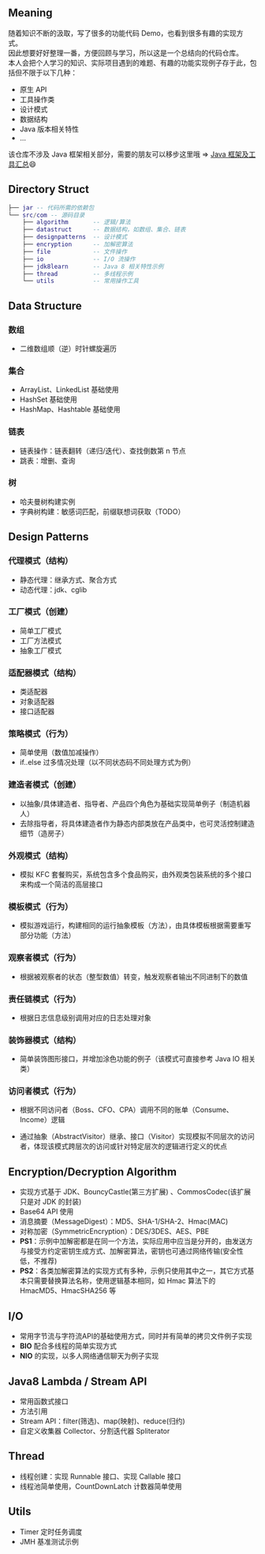 ## Meaning
随着知识不断的汲取，写了很多的功能代码 Demo，也看到很多有趣的实现方式。  
因此想要好好整理一番，方便回顾与学习，所以这是一个总结向的代码仓库。  
本人会把个人学习的知识、实际项目遇到的难题、有趣的功能实现例子存于此，包括但不限于以下几种：

- 原生 API
- 工具操作类
- 设计模式
- 数据结构
- Java 版本相关特性
- ...  

该仓库不涉及 Java 框架相关部分，需要的朋友可以移步这里哦 => [Java 框架及工具汇总](https://github.com/yudi-corgi/java_framework_summary):smile: 

## Directory Struct
```lua
├── jar -- 代码所需的依赖包
└── src/com -- 源码目录
    ├── algorithm       -- 逻辑/算法
    ├── datastruct      -- 数据结构，如数组、集合、链表
    ├── designpatterns  -- 设计模式
    ├── encryption      -- 加解密算法
    ├── file            -- 文件操作
    ├── io              -- I/O 流操作
    ├── jdk8learn       -- Java 8 相关特性示例
    ├── thread          -- 多线程示例
    └── utils           -- 常用操作工具
```
## Data Structure
### 数组
* 二维数组顺（逆）时针螺旋遍历
### 集合
* ArrayList、LinkedList 基础使用
* HashSet 基础使用
* HashMap、Hashtable 基础使用
### 链表
* 链表操作：链表翻转（递归/迭代）、查找倒数第 n 节点
* 跳表：增删、查询
### 树
* 哈夫曼树构建实例
* 字典树构建：敏感词匹配，前缀联想词获取（TODO）

## Design Patterns
### 代理模式（结构）
* 静态代理：继承方式、聚合方式
* 动态代理：jdk、cglib
### 工厂模式（创建）
* 简单工厂模式
* 工厂方法模式
* 抽象工厂模式
### 适配器模式（结构）
* 类适配器
* 对象适配器
* 接口适配器
### 策略模式（行为）
* 简单使用（数值加减操作）
* if..else 过多情况处理（以不同状态码不同处理方式为例）
### 建造者模式（创建）
* 以抽象/具体建造者、指导者、产品四个角色为基础实现简单例子（制造机器人）
* 去除指导者，将具体建造者作为静态内部类放在产品类中，也可灵活控制建造细节（造房子）
### 外观模式（结构）
* 模拟 KFC 套餐购买，系统包含多个食品购买，由外观类包装系统的多个接口来构成一个简洁的高层接口
### 模板模式（行为）
* 模拟游戏运行，构建相同的运行抽象模板（方法），由具体模板根据需要重写部分功能（方法）
### 观察者模式（行为）
* 根据被观察者的状态（整型数值）转变，触发观察者输出不同进制下的数值
### 责任链模式（行为）
* 根据日志信息级别调用对应的日志处理对象
### 装饰器模式（结构）
* 简单装饰图形接口，并增加涂色功能的例子（该模式可直接参考 Java IO 相关类）
### 访问者模式（行为）
* 根据不同访问者（Boss、CFO、CPA）调用不同的账单（Consume、Income）逻辑
- 通过抽象（AbstractVisitor）继承、接口（Visitor）实现模拟不同层次的访问者，体现该模式跨层次的访问或针对特定层次的逻辑进行定义的优点

## Encryption/Decryption Algorithm
* 实现方式基于 JDK、BouncyCastle(第三方扩展) 、CommosCodec(该扩展只是对 JDK 的封装)
* Base64 API 使用
* 消息摘要（MessageDigest）：MD5、SHA-1/SHA-2、Hmac(MAC)
* 对称加密（SymmetricEncryption）：DES/3DES、AES、PBE
* **PS1**：示例中加解密都是在同一个方法，实际应用中应当是分开的，由发送方与接受方约定密钥生成方式、加解密算法，密钥也可通过网络传输(安全性低，不推荐)
* **PS2**：各类加解密算法的实现方式有多种，示例只使用其中之一，其它方式基本只需要替换算法名称，使用逻辑基本相同，如 Hmac 算法下的 HmacMD5、HmacSHA256 等

## I/O
* 常用字节流与字符流API的基础使用方式，同时并有简单的拷贝文件例子实现
* **BIO** 配合多线程的简单实现方式
* **NIO** 的实现，以多人网络通信聊天为例子实现

## Java8 Lambda / Stream API
* 常用函数式接口
* 方法引用
* Stream API：filter(筛选)、map(映射)、reduce(归约)
* 自定义收集器 Collector、分割迭代器 Spliterator

## Thread
* 线程创建：实现 Runnable 接口、实现 Callable<T> 接口
* 线程池简单使用，CountDownLatch 计数器简单使用

## Utils
* Timer 定时任务调度
* JMH 基准测试示例


